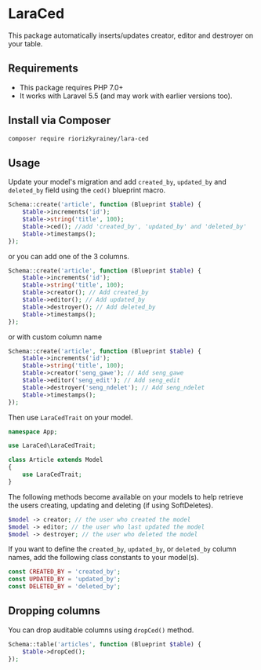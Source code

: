 # LaraCed
This package automatically inserts/updates creator, editor and destroyer on your table.

## Requirements

* This package requires PHP 7.0+
* It works with Laravel 5.5 (and may work with earlier versions too).

## Install via Composer

```bash
composer require riorizkyrainey/lara-ced
```

## Usage

Update your model's migration and add `created_by`, `updated_by` and `deleted_by` field using the `ced()` blueprint macro.

```php
Schema::create('article', function (Blueprint $table) {
    $table->increments('id');
    $table->string('title', 100);
    $table->ced(); //add 'created_by', 'updated_by' and 'deleted_by'
    $table->timestamps();
});
```

or you can add one of the 3 columns.

```php
Schema::create('article', function (Blueprint $table) {
    $table->increments('id');
    $table->string('title', 100);
    $table->creator(); // Add created_by
    $table->editor(); // Add updated_by
    $table->destroyer(); // Add deleted_by
    $table->timestamps();
});
```

or with custom column name

```php
Schema::create('article', function (Blueprint $table) {
    $table->increments('id');
    $table->string('title', 100);
    $table->creator('seng_gawe'); // Add seng_gawe
    $table->editor('seng_edit'); // Add seng_edit
    $table->destroyer('seng_ndelet'); // Add seng_ndelet
    $table->timestamps();
});
```

Then use `LaraCedTrait` on your model.

``` php
namespace App;

use LaraCed\LaraCedTrait;

class Article extends Model
{
    use LaraCedTrait;
}
```

The following methods become available on your models to help retrieve the users creating, updating and deleting (if using SoftDeletes).

```php
$model -> creator; // the user who created the model
$model -> editor; // the user who last updated the model
$model -> destroyer; // the user who deleted the model
```

If you want to define the `created_by`, `updated_by`, or `deleted_by` column names, add the following class constants to your model(s).
```php
const CREATED_BY = 'created_by';
const UPDATED_BY = 'updated_by';
const DELETED_BY = 'deleted_by';
```

## Dropping columns

You can drop auditable columns using `dropCed()` method.

```php
Schema::table('articles', function (Blueprint $table) {
    $table->dropCed();
});
```
